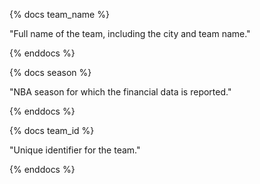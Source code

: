 {% docs team_name %}

"Full name of the team, including the city and team name."

{% enddocs %}


{% docs season %}

"NBA season for which the financial data is reported."

{% enddocs %}


{% docs team_id %}

"Unique identifier for the team."

{% enddocs %}